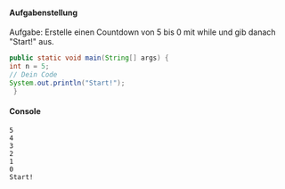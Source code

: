 #### Aufgabenstellung

Aufgabe: Erstelle einen Countdown von 5 bis 0 mit while und gib danach "Start!" aus.
```java
public static void main(String[] args) {
int n = 5;
// Dein Code
System.out.println("Start!");
 }
```
#### Console

```
5
4
3
2
1
0
Start!
```
